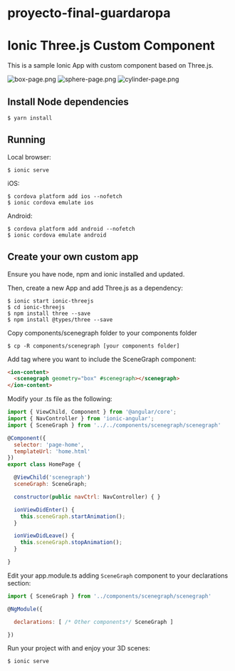 # proyecto-final-guardaropa

Ionic Three.js Custom Component
===============================

This is a sample Ionic App with custom component based on Three.js.

![box-page.png](doc/box-page.png)
![sphere-page.png](doc/sphere-page.png)
![cylinder-page.png](doc/cylinder-page.png)

Install Node dependencies
------------------------

    $ yarn install

Running
-------

Local browser:

    $ ionic serve

iOS:

    $ cordova platform add ios --nofetch
    $ ionic cordova emulate ios

Android:

    $ cordova platform add android --nofetch
    $ ionic cordova emulate android

Create your own custom app
--------------------------

Ensure you have node, npm and ionic installed and updated.

Then, create a new App and add Three.js as a dependency:

```
$ ionic start ionic-threejs
$ cd ionic-threejs
$ npm install three --save
$ npm install @types/three --save
```

Copy components/scenegraph folder to your components folder

```
$ cp -R components/scenegraph [your components folder]
```

Add <scenegraph> tag where you want to include the SceneGraph component:

```html
<ion-content>
  <scenegraph geometry="box" #scenegraph></scenegraph>
</ion-content>
```

Modify your .ts file as the following:

```javascript
import { ViewChild, Component } from '@angular/core';
import { NavController } from 'ionic-angular';
import { SceneGraph } from '../../components/scenegraph/scenegraph'

@Component({
  selector: 'page-home',
  templateUrl: 'home.html'
})
export class HomePage {

  @ViewChild('scenegraph')
  sceneGraph: SceneGraph;

  constructor(public navCtrl: NavController) { }

  ionViewDidEnter() {
    this.sceneGraph.startAnimation();
  }

  ionViewDidLeave() {
    this.sceneGraph.stopAnimation();
  }

}
```

Edit your app.module.ts adding `SceneGraph` component to your declarations section:

```javascript
import { SceneGraph } from '../components/scenegraph/scenegraph'

@NgModule({

  declarations: [ /* Other components*/ SceneGraph ]

})
```

Run your project with and enjoy your 3D scenes:

```
$ ionic serve
```
